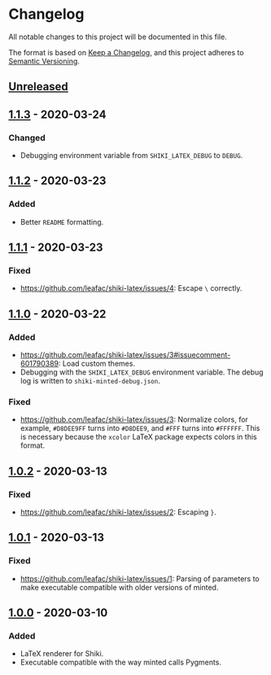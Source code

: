 # Changelog

All notable changes to this project will be documented in this file.

The format is based on [Keep a Changelog](https://keepachangelog.com/en/1.0.0/), and this project adheres to [Semantic Versioning](https://semver.org/spec/v2.0.0.html).

## [Unreleased]

## [1.1.3] - 2020-03-24

### Changed

- Debugging environment variable from `SHIKI_LATEX_DEBUG` to `DEBUG`.

## [1.1.2] - 2020-03-23

### Added

- Better `README` formatting.

## [1.1.1] - 2020-03-23

### Fixed

- <https://github.com/leafac/shiki-latex/issues/4>: Escape `\` correctly.

## [1.1.0] - 2020-03-22

### Added

- <https://github.com/leafac/shiki-latex/issues/3#issuecomment-601790389>: Load custom themes.
- Debugging with the `SHIKI_LATEX_DEBUG` environment variable. The debug log is written to `shiki-minted-debug.json`.

### Fixed

- <https://github.com/leafac/shiki-latex/issues/3>: Normalize colors, for example, `#D8DEE9FF` turns into `#D8DEE9`, and `#FFF` turns into `#FFFFFF`. This is necessary because the `xcolor` LaTeX package expects colors in this format.

## [1.0.2] - 2020-03-13

### Fixed

- <https://github.com/leafac/shiki-latex/issues/2>: Escaping `}`.

## [1.0.1] - 2020-03-13

### Fixed

- <https://github.com/leafac/shiki-latex/issues/1>: Parsing of parameters to make executable compatible with older versions of minted.

## [1.0.0] - 2020-03-10

### Added

- LaTeX renderer for Shiki.
- Executable compatible with the way minted calls Pygments.

[unreleased]: https://github.com/leafac/shiki-latex/compare/1.1.3...HEAD
[1.1.3]: https://github.com/leafac/shiki-latex/compare/1.1.2...1.1.3
[1.1.2]: https://github.com/leafac/shiki-latex/compare/1.1.1...1.1.2
[1.1.1]: https://github.com/leafac/shiki-latex/compare/1.1.0...1.1.1
[1.1.0]: https://github.com/leafac/shiki-latex/compare/1.0.2...1.1.0
[1.0.2]: https://github.com/leafac/shiki-latex/compare/1.0.0...1.0.2
[1.0.1]: https://github.com/leafac/shiki-latex/compare/1.0.0...1.0.1
[1.0.0]: https://github.com/leafac/shiki-latex/releases/tag/1.0.0
